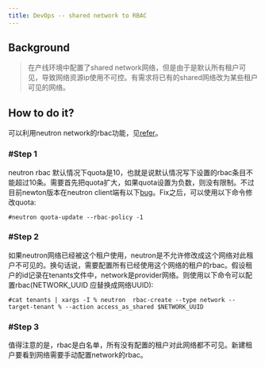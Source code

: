 ```yaml
---
title: DevOps -- shared network to RBAC
---
```


## Background

> 在产线环境中配置了shared network网络，但是由于是默认所有租户可见，导致网络资源ip使用不可控。有需求将已有的shared网络改为某些租户可见的网络。


## How to do it?

可以利用neutron network的rbac功能，见[refer](https://docs.openstack.org/newton/networking-guide/config-rbac.html)。

### #Step 1

neutron rbac 默认情况下quota是10，也就是说默认情况写下设置的rbac条目不能超过10条。需要首先把quota扩大，如果quota设置为负数，则没有限制。不过目前newton版本在neutron client端有以下[bug](https://review.openstack.org/#/c/383531/3)。Fix之后，可以使用以下命令修改quota:

```
#neutron quota-update --rbac-policy -1
```

### #Step 2

如果neutron网络已经被这个租户使用，neutron是不允许修改成这个网络对此租户不可见的。换句话说，需要配置所有已经使用这个网络的租户的rbac。假设租户的id记录在tenants文件中，network是provider网络。则使用以下命令可以配置rbac(NETWORK_UUID 应替换成网络UUID):

```
#cat tenants | xargs -I % neutron  rbac-create --type network --target-tenant % --action access_as_shared $NETWORK_UUID
```

### #Step 3

值得注意的是，rbac是白名单，所有没有配置的租户对此网络都不可见。新建租户要看到网络需要手动配置network的rbac。
